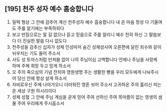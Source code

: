 ## [195] 천주 성자 예수 흠숭합니다

1) 밀떡 형상 그 안에 감추어 계신 천주성자 예수 흠숭합니다 내 온 마음 정성 다 기울여도 주를 알기에는 부족하외다
2) 보고 만짐으로는 알 길 없으나 듣고 믿음으로 주를 알리니 예수 친히 하신 그 말씀보다 더 진실한 말씀 다시 없도다
3) 천주성을 감추신 십자가 성체 인성마저 숨긴 성체성사여 오른편에 달린 죄수와 같이 뉘우치는 기도 들어 주소서
4) 사도 성 토마스처럼 만져봄 없이 나의 주님이심 고백합니다 언제나 주님을 사랑케 하며 주께 희망 두고 믿게 하소서
5) 오 주의 죽으심의 기념 잔치여 영원생명 주는 생활한 빵을 우리 모두에게 나눠주시어 당신 안에 항상 살게 하소서
6) 자비로우신 주께 나아가오니 더러워진 영혼 씻어 주소서 고귀하온  주의 흘리신 피는 온 세상 구원 하시리이다
7) 성체 성혈 그 안에 주님 계심을 굳게 믿어 주여 선하신 주여 목마름이 없는 영생의 샘물 주여 우리에게 주시옵소서

